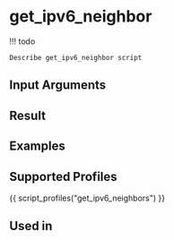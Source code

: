

# get_ipv6_neighbor

<!-- prettier-ignore -->
!!! todo

    Describe get_ipv6_neighbor script

## Input Arguments

## Result

## Examples

## Supported Profiles

{{ script_profiles("get_ipv6_neighbors") }}

## Used in
